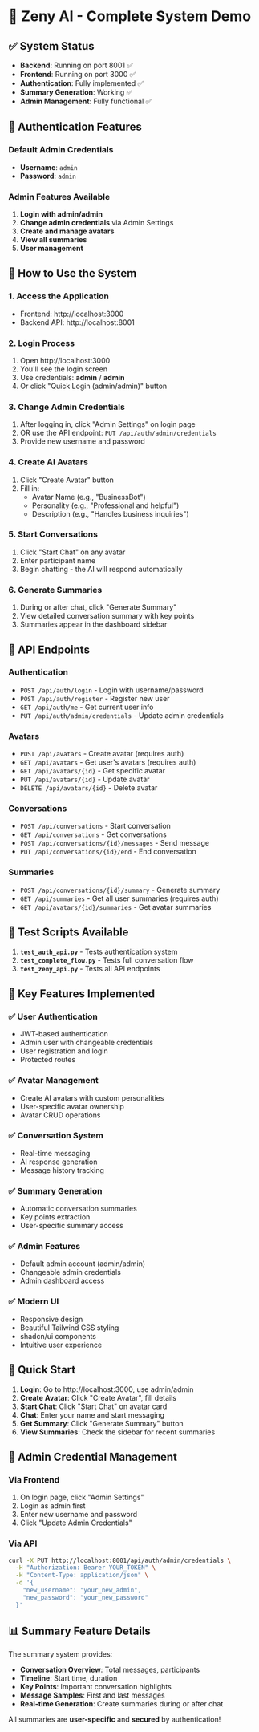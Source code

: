 # 🤖 Zeny AI - Complete System Demo

## ✅ System Status
- **Backend**: Running on port 8001 ✅
- **Frontend**: Running on port 3000 ✅ 
- **Authentication**: Fully implemented ✅
- **Summary Generation**: Working ✅
- **Admin Management**: Fully functional ✅

## 🔐 Authentication Features

### Default Admin Credentials
- **Username**: `admin`
- **Password**: `admin`

### Admin Features Available
1. **Login with admin/admin**
2. **Change admin credentials** via Admin Settings
3. **Create and manage avatars**
4. **View all summaries**
5. **User management**

## 🎯 How to Use the System

### 1. Access the Application
- Frontend: http://localhost:3000
- Backend API: http://localhost:8001

### 2. Login Process
1. Open http://localhost:3000
2. You'll see the login screen
3. Use credentials: **admin** / **admin**
4. Or click "Quick Login (admin/admin)" button

### 3. Change Admin Credentials
1. After logging in, click "Admin Settings" on login page
2. OR use the API endpoint: `PUT /api/auth/admin/credentials`
3. Provide new username and password

### 4. Create AI Avatars
1. Click "Create Avatar" button
2. Fill in:
   - Avatar Name (e.g., "BusinessBot")
   - Personality (e.g., "Professional and helpful")
   - Description (e.g., "Handles business inquiries")

### 5. Start Conversations
1. Click "Start Chat" on any avatar
2. Enter participant name
3. Begin chatting - the AI will respond automatically

### 6. Generate Summaries
1. During or after chat, click "Generate Summary"
2. View detailed conversation summary with key points
3. Summaries appear in the dashboard sidebar

## 🔧 API Endpoints

### Authentication
- `POST /api/auth/login` - Login with username/password
- `POST /api/auth/register` - Register new user
- `GET /api/auth/me` - Get current user info
- `PUT /api/auth/admin/credentials` - Update admin credentials

### Avatars
- `POST /api/avatars` - Create avatar (requires auth)
- `GET /api/avatars` - Get user's avatars (requires auth)
- `GET /api/avatars/{id}` - Get specific avatar
- `PUT /api/avatars/{id}` - Update avatar
- `DELETE /api/avatars/{id}` - Delete avatar

### Conversations
- `POST /api/conversations` - Start conversation
- `GET /api/conversations` - Get conversations
- `POST /api/conversations/{id}/messages` - Send message
- `PUT /api/conversations/{id}/end` - End conversation

### Summaries
- `POST /api/conversations/{id}/summary` - Generate summary
- `GET /api/summaries` - Get all user summaries (requires auth)
- `GET /api/avatars/{id}/summaries` - Get avatar summaries

## 🧪 Test Scripts Available

1. **`test_auth_api.py`** - Tests authentication system
2. **`test_complete_flow.py`** - Tests full conversation flow
3. **`test_zeny_api.py`** - Tests all API endpoints

## 🌟 Key Features Implemented

### ✅ User Authentication
- JWT-based authentication
- Admin user with changeable credentials
- User registration and login
- Protected routes

### ✅ Avatar Management
- Create AI avatars with custom personalities
- User-specific avatar ownership
- Avatar CRUD operations

### ✅ Conversation System
- Real-time messaging
- AI response generation
- Message history tracking

### ✅ Summary Generation
- Automatic conversation summaries
- Key points extraction
- User-specific summary access

### ✅ Admin Features
- Default admin account (admin/admin)
- Changeable admin credentials
- Admin dashboard access

### ✅ Modern UI
- Responsive design
- Beautiful Tailwind CSS styling
- shadcn/ui components
- Intuitive user experience

## 🚀 Quick Start

1. **Login**: Go to http://localhost:3000, use admin/admin
2. **Create Avatar**: Click "Create Avatar", fill details
3. **Start Chat**: Click "Start Chat" on avatar card
4. **Chat**: Enter your name and start messaging
5. **Get Summary**: Click "Generate Summary" button
6. **View Summaries**: Check the sidebar for recent summaries

## 🔧 Admin Credential Management

### Via Frontend
1. On login page, click "Admin Settings"
2. Login as admin first
3. Enter new username and password
4. Click "Update Admin Credentials"

### Via API
```bash
curl -X PUT http://localhost:8001/api/auth/admin/credentials \
  -H "Authorization: Bearer YOUR_TOKEN" \
  -H "Content-Type: application/json" \
  -d '{
    "new_username": "your_new_admin",
    "new_password": "your_new_password"
  }'
```

## 📊 Summary Feature Details

The summary system provides:
- **Conversation Overview**: Total messages, participants
- **Timeline**: Start time, duration
- **Key Points**: Important conversation highlights
- **Message Samples**: First and last messages
- **Real-time Generation**: Create summaries during or after chat

All summaries are **user-specific** and **secured** by authentication!